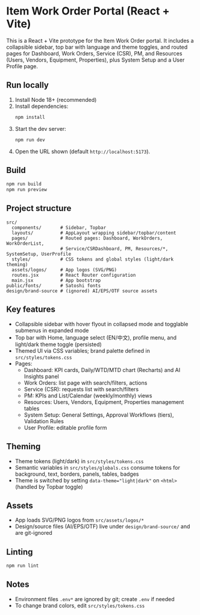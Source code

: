 # Item Work Order Portal (React + Vite)

This is a React + Vite prototype for the Item Work Order portal. It includes a collapsible sidebar, top bar with language and theme toggles, and routed pages for Dashboard, Work Orders, Service (CSR), PM, and Resources (Users, Vendors, Equipment, Properties), plus System Setup and a User Profile page.

## Run locally

1. Install Node 18+ (recommended)
2. Install dependencies:
   ```bash
   npm install
   ```
3. Start the dev server:
   ```bash
   npm run dev
   ```
4. Open the URL shown (default `http://localhost:5173`).

## Build

```bash
npm run build
npm run preview
```

## Project structure

```
src/
  components/       # Sidebar, Topbar
  layouts/          # AppLayout wrapping sidebar/topbar/content
  pages/            # Routed pages: Dashboard, WorkOrders, WorkOrderList,
                    # Service/CSRDashboard, PM, Resources/*, SystemSetup, UserProfile
  styles/           # CSS tokens and global styles (light/dark theming)
  assets/logos/     # App logos (SVG/PNG)
  routes.jsx        # React Router configuration
  main.jsx          # App bootstrap
public/fonts/       # Satoshi fonts
design/brand-source # (ignored) AI/EPS/OTF source assets
```

## Key features

- Collapsible sidebar with hover flyout in collapsed mode and togglable submenus in expanded mode
- Top bar with Home, language select (EN/中文), profile menu, and light/dark theme toggle (persisted)
- Themed UI via CSS variables; brand palette defined in `src/styles/tokens.css`
- Pages:
  - Dashboard: KPI cards, Daily/WTD/MTD chart (Recharts) and AI Insights panel
  - Work Orders: list page with search/filters, actions
  - Service (CSR): requests list with search/filters
  - PM: KPIs and List/Calendar (weekly/monthly) views
  - Resources: Users, Vendors, Equipment, Properties management tables
  - System Setup: General Settings, Approval Workflows (tiers), Validation Rules
  - User Profile: editable profile form

## Theming

- Theme tokens (light/dark) in `src/styles/tokens.css`
- Semantic variables in `src/styles/globals.css` consume tokens for background, text, borders, panels, tables, badges
- Theme is switched by setting `data-theme="light|dark"` on `<html>` (handled by Topbar toggle)

## Assets

- App loads SVG/PNG logos from `src/assets/logos/*`
- Design/source files (AI/EPS/OTF) live under `design/brand-source/` and are git-ignored

## Linting

```bash
npm run lint
```

## Notes

- Environment files `.env*` are ignored by git; create `.env` if needed
- To change brand colors, edit `src/styles/tokens.css`
